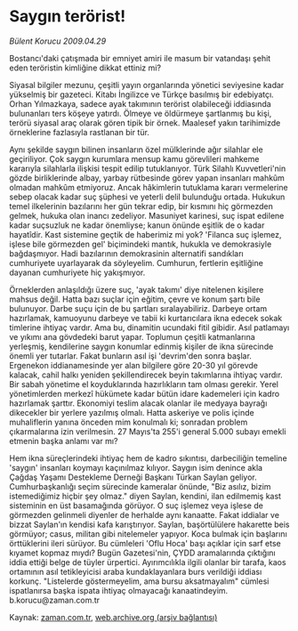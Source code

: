 # Saygın terörist!

*Bülent Korucu 2009.04.29*

<tr><td class="metin" colspan="2" style="padding-top: 20px; padding-left: 5px; padding-right: 10px;">Bostancı'daki çatışmada bir emniyet amiri ile masum bir vatandaşı şehit eden teröristin kimliğine dikkat ettiniz mi?</td></tr><tr><td class="metin" colspan="2" style="padding-top: 20px; padding-left: 5px; padding-right: 10px;"><p>Siyasal bilgiler mezunu, çeşitli yayın organlarında yönetici seviyesine kadar yükselmiş bir gazeteci. Kitabı İngilizce ve Türkçe basılmış bir edebiyatçı. Orhan Yılmazkaya, sadece ayak takımının terörist olabileceği iddiasında bulunanları ters köşeye yatırdı. Ölmeye ve öldürmeye şartlanmış bu kişi, terörü siyasal araç olarak gören tipik bir örnek. Maalesef yakın tarihimizde örneklerine fazlasıyla rastlanan bir tür.
<p>Aynı şekilde saygın bilinen insanların özel mülklerinde ağır silahlar ele geçiriliyor. Çok saygın kurumlara mensup kamu görevlileri mahkeme kararıyla silahlarla ilişkisi tespit edilip tutuklanıyor. Türk Silahlı Kuvvetleri'nin gözde birliklerinde albay, yarbay rütbesinde görev yapan insanları mahkûm olmadan mahkûm etmiyoruz. Ancak hâkimlerin tutuklama kararı vermelerine sebep olacak kadar suç şüphesi ve yeterli delil bulunduğu ortada. Hukukun temel ilkelerinin bazılarını her gün tekrar edip, bir kısmını hiç görmezden gelmek, hukuka olan inancı zedeliyor. Masuniyet karinesi, suç ispat edilene kadar suçsuzluk ne kadar önemliyse; kanun önünde eşitlik de o kadar hayatîdir. Kast sistemine geçtik de haberimiz mi yok? 'Filanca suç işlemez, işlese bile görmezden gel' biçimindeki mantık, hukukla ve demokrasiyle bağdaşmıyor. Hadi bazılarının demokrasinin alternatifi sandıkları cumhuriyete uyarlayarak da söyleyelim. Cumhurun, fertlerin eşitliğine dayanan cumhuriyete hiç yakışmıyor.
<p>Örneklerden anlaşıldığı üzere suç, 'ayak takımı' diye nitelenen kişilere mahsus değil. Hatta bazı suçlar için eğitim, çevre ve konum şartı bile bulunuyor. Darbe suçu için de bu şartları sıralayabiliriz. Darbeye ortam hazırlamak, kamuoyunu darbeye ve tabii ki kurtarıcılara ikna edecek sokak timlerine ihtiyaç vardır. Ama bu, dinamitin ucundaki fitil gibidir. Asıl patlamayı ve yıkımı ana gövdedeki barut yapar. Toplumun çeşitli katmanlarına yerleşmiş, kendilerine saygın konumlar edinmiş kişiler de ikna sürecinde önemli yer tutarlar. Fakat bunların asıl işi 'devrim'den sonra başlar. Ergenekon iddianamesinde yer alan bilgilere göre 20-30 yıl görevde kalacak, cahil halkı yeniden şekillendirecek beyin takımlarına ihtiyaç vardır. Bir sabah yönetime el koyduklarında hazırlıkların tam olması gerekir. Yerel yönetimlerden merkezî hükümete kadar bütün idare kademeleri için kadro hazırlamak şarttır. Ekonomiyi teslim alacak olanlar ile medyaya bayrağı dikecekler bir yerlere yazılmış olmalı. Hatta askeriye ve polis içinde muhaliflerin yanına önceden mim konulmalı ki; sonradan problem çıkarmalarına izin verilmesin. 27 Mayıs'ta 255'i general 5.000 subayı emekli etmenin başka anlamı var mı?
<p>Hem ikna süreçlerindeki ihtiyaç hem de kadro sıkıntısı, darbeciliğin temeline 'saygın' insanları koymayı kaçınılmaz kılıyor. Saygın isim denince akla Çağdaş Yaşamı Destekleme Derneği Başkanı Türkan Saylan geliyor. Cumhurbaşkanlığı seçim sürecinde kameralar önünde, "Biz asılız, bizim istemediğimiz hiçbir şey olmaz." diyen Saylan, kendini, ilan edilmemiş kast sisteminin en üst basamağında görüyor. O suç işlemez veya işlese de görmezden gelinmeli diyenler de herhalde aynı kanaatte. Fakat iddialar ve bizzat Saylan'ın kendisi kafa karıştırıyor. Saylan, başörtülülere hakarette beis görmüyor; casus, militan gibi nitelemeler yapıyor. Koca bulmak için başlarını örttüklerini ileri sürüyor. Bu cümleleri 'Oflu Hoca' başı açıklar için sarf etse kıyamet kopmaz mıydı? Bugün Gazetesi'nin, ÇYDD aramalarında çıktığını iddia ettiği belge de tüyler ürpertici. Ayırımcılıkla ilgili olanlar bir tarafa, kaos ortamının asıl tetikleyicisi araba kundaklayanlara burs verildiği iddiası korkunç. "Listelerde göstermeyelim, ama bursu aksatmayalım" cümlesi ispatlanırsa başka ispata ihtiyaç olmayacağı kanaatindeyim. b.korucu@zaman.com.tr<br/></p></p></p></p></td></tr>

Kaynak: [zaman.com.tr](http://zaman.com.tr/yazar.do?yazino=842728), [web.archive.org (arşiv bağlantısı)](http://web.archive.org/web/20090503013215/http://zaman.com.tr:80/yazar.do?yazino=842728)
